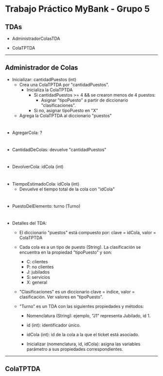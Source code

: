 # Trabajo Práctico MyBank - Grupo 5

## TDAs

- AdministradorColasTDA

- ColaTPTDA

___
## Administrador de Colas

- Inicializar: cantidadPuestos (int)
    - Crea una ColaTPTDA por "cantidadPuestos".
        - Inicializa la ColaTPTDA
            - Si cantidadPuestos >= 4 && se crearon  menos de 4 puestos:
                - Asignar "tipoPuesto" a partir de diccionario "clasificaciones".
            - Si no, asignar tipoPuesto en "X"
    - Agrega la ColaTPTDA al diccionario "puestos"

#

- AgregarCola: ?

#

- CantidadDeColas: devuelve "cantidadPuestos"

#

- DevolverCola: idCola (int)

#

- TiempoEstimadoCola: idCola (int)
    - Devuelve el tiempo total de la cola con "idCola"

#

- PuestoDelElemento: turno (Turno)

#

- Detalles del TDA:
    - El diccionario "puestos" está compuesto por: clave = idCola, valor = ColaTPTDA
    - Cada cola es a un tipo de puesto (String). La clasificación se encuentra en la propiedad "tipoPuesto" y son:
        - C: clientes
        - P: no clientes
        - J: jubilados
        - S: servicios
        - X: general
    
    - "Clasificaciones" es un diccionario clave = indice, valor = clasificación. Ver valores en "tipoPuesto".

    - "Turno" es un TDA con las siguientes propiedades y métodos:
        - Nomenclatura (String): ejemplo, "J1" representa Jubilado, id 1.
        - id (int): identificador único.
        - idCola (int): id de la cola a la que el ticket está asociado.

        - Inicializar (nomenclatura, id, idCola): asigna las variables parámetro a sus propiedades correspondientes.

___

## ColaTPTDA